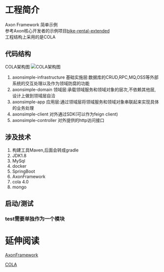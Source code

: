 # 工程简介
Axon Framework 简单示例
<br>
参考Axon核心开发者的示例项目[bike-rental-extended](https://github.com/abuijze/bike-rental-extended)
<br>
工程结构上采用的是COLA

## 代码结构
COLA架构图
![COLA架构图](https://camo.githubusercontent.com/745a8c740aaa41b9e367d185a3b107a18a0d71e5d85a5721ee3f3ffc6212bb81/68747470733a2f2f696d672d626c6f672e6373646e696d672e636e2f32303230313230393139323235383834302e706e67)

1. axonsimple-infrastructure 基础实施层:数据库的CRUD,RPC,MQ,OSS等外部系统的交互处理以及作为领域防腐的功能
2. axonsimple-domain 领域层:承载领域服务和领域对象的层次,不依赖其他层,设计上做到领域层自洽
3. axonsimple-app 应用层:通过领域层将领域服务和领域对象串联起来实现具体的业务处理
4. axonsimple-client 对外通过SDK(可以作为feign client)
5. axonsimple-controller 对外提供的http访问接口

## 涉及技术
1. 构建工具Maven,后面会转成gradle
2. JDK1.8
3. MySql
4. docker
5. SpringBoot
6. AxonFramework
7. cola 4.0
8. mongo

## 启动/测试

### test需要单独作为一个模块

# 延伸阅读
[AxonFramework](https://github.com/AxonFramework/AxonFramework)

[COLA](https://github.com/alibaba/COLA)

